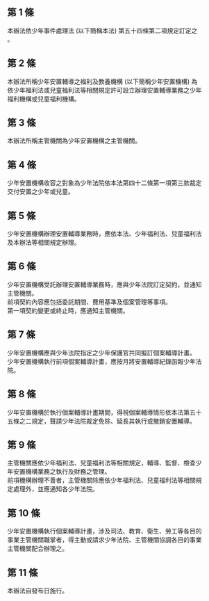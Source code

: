 第 1 條
-------
本辦法依少年事件處理法 (以下簡稱本法) 第五十四條第二項規定訂定之  
。

第 2 條
-------
本辦法所稱少年安置輔導之福利及教養機構 (以下簡稱少年安置機構) 為  
依少年福利法或兒童福利法等相關規定許可設立辦理安置輔導業務之少年  
福利機構或兒童福利機構。

第 3 條
-------
本辦法所稱主管機關為少年安置機構之主管機關。

第 4 條
-------
少年安置機構收容之對象為少年法院依本法第四十二條第一項第三款裁定  
交付安置之少年或兒童。

第 5 條
-------
少年安置機構辦理安置輔導業務時，應依本法、少年福利法、兒童福利法  
及本辦法等相關規定辦理。

第 6 條
-------
少年安置機構受託辦理安置輔導業務時，應與少年法院訂定契約，並通知  
主管機關。  
前項契約內容應包括委託期間、費用基準及個案管理等事項。  
第一項契約變更或終止時，應通知主管機關。

第 7 條
-------
少年安置機構應與少年法院指定之少年保護官共同擬訂個案輔導計畫。  
少年安置機構執行前項個案輔導計畫，應按月將安置輔導紀錄函報少年法  
院。

第 8 條
-------
少年安置機構於執行個案輔導計畫期間，得視個案輔導情形依本法第五十  
五條之二規定，聲請少年法院裁定免除、延長其執行或撤銷安置輔導。

第 9 條
-------
主管機關應依少年福利法、兒童福利法等相關規定，輔導、監督、檢查少  
年安置機構業務之執行及財務之管理。  
前項機構辦理不善者，主管機關除應依少年福利法、兒童福利法等相關規  
定處理外，並應通知各少年法院。

第 10 條
--------
少年安置機構執行個案輔導計畫，涉及司法、教育、衛生、勞工等各目的  
事業主管機關職掌者，得主動或請求少年法院、主管機關協調各目的事業  
主管機關配合辦理之。

第 11 條
--------
本辦法自發布日施行。

